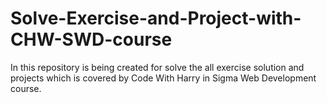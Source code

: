 # Solve-Exercise-and-Project-with-CHW-SWD-course
In this repository is being created for solve the all exercise solution and projects which is covered by Code With Harry in Sigma Web Development course.
